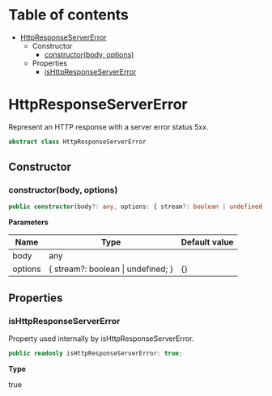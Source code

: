 # Table of contents

* [HttpResponseServerError][ClassDeclaration-19]
    * Constructor
        * [constructor(body, options)][Constructor-19]
    * Properties
        * [isHttpResponseServerError][PropertyDeclaration-46]

# HttpResponseServerError

Represent an HTTP response with a server error status 5xx.

```typescript
abstract class HttpResponseServerError
```
## Constructor

### constructor(body, options)

```typescript
public constructor(body?: any, options: { stream?: boolean | undefined; } = {});
```

**Parameters**

| Name    | Type                                   | Default value |
| ------- | -------------------------------------- | ------------- |
| body    | any                                    |               |
| options | { stream?: boolean &#124; undefined; } | {}            |

## Properties

### isHttpResponseServerError

Property used internally by isHttpResponseServerError.

```typescript
public readonly isHttpResponseServerError: true;
```

**Type**

true

[ClassDeclaration-19]: httpresponseservererror.md#httpresponseservererror
[Constructor-19]: httpresponseservererror.md#constructorbody-options
[PropertyDeclaration-46]: httpresponseservererror.md#ishttpresponseservererror